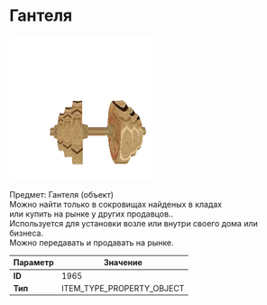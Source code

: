 # Гантеля

![Item Image](../img/1965.webp?raw=true)

Предмет: Гантеля (объект)<br>Можно найти только в сокровищах найденых в кладах<br>или купить на рынке у других продавцов..<br>Используется для установки возле или внутри своего дома или бизнеса.<br>Можно передавать и продавать на рынке.


| Параметр | Значение |
|----------|----------|
| **ID** | 1965 |
| **Тип** | ITEM_TYPE_PROPERTY_OBJECT |

